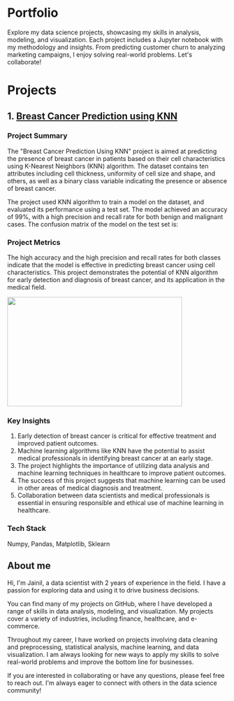 # Portfolio
Explore my data science projects, showcasing my skills in analysis, modeling, and visualization. Each project includes a Jupyter notebook with my methodology and insights. From predicting customer churn to analyzing marketing campaigns, I enjoy solving real-world problems. Let's collaborate!


# Projects

## 1. [Breast Cancer Prediction using KNN](https://github.com/Jainil-Gosalia/Applied-Data-Science/tree/master/Breast%20Cancer%20Prediction%20Using%20KNN)

### Project Summary
The "Breast Cancer Prediction Using KNN" project is aimed at predicting the presence of breast cancer in patients based on their cell characteristics using K-Nearest Neighbors (KNN) algorithm. The dataset contains ten attributes including cell thickness, uniformity of cell size and shape, and others, as well as a binary class variable indicating the presence or absence of breast cancer.

The project used KNN algorithm to train a model on the dataset, and evaluated its performance using a test set. The model achieved an accuracy of 99%, with a high precision and recall rate for both benign and malignant cases. The confusion matrix of the model on the test set is:

### Project Metrics

The high accuracy and the high precision and recall rates for both classes indicate that the model is effective in predicting breast cancer using cell characteristics. This project demonstrates the potential of KNN algorithm for early detection and diagnosis of breast cancer, and its application in the medical field.

<img src="https://user-images.githubusercontent.com/32987084/232208243-ebf6308d-539a-4028-ba56-58380fdd6482.png" height="250" width="400" />


### Key Insights

1. Early detection of breast cancer is critical for effective treatment and improved patient outcomes.
2. Machine learning algorithms like KNN have the potential to assist medical professionals in identifying breast cancer at an early stage.
3. The project highlights the importance of utilizing data analysis and machine learning techniques in healthcare to improve patient outcomes.
4. The success of this project suggests that machine learning can be used in other areas of medical diagnosis and treatment.
5. Collaboration between data scientists and medical professionals is essential in ensuring responsible and ethical use of machine learning in healthcare.

### Tech Stack

Numpy, Pandas, Matplotlib, Sklearn



## About me 

Hi, I'm Jainil, a data scientist with 2 years of experience in the field. I have a passion for exploring data and using it to drive business decisions.

You can find many of my projects on GitHub, where I have developed a range of skills in data analysis, modeling, and visualization. My projects cover a variety of industries, including finance, healthcare, and e-commerce.

Throughout my career, I have worked on projects involving data cleaning and preprocessing, statistical analysis, machine learning, and data visualization. I am always looking for new ways to apply my skills to solve real-world problems and improve the bottom line for businesses.

If you are interested in collaborating or have any questions, please feel free to reach out. I'm always eager to connect with others in the data science community!





